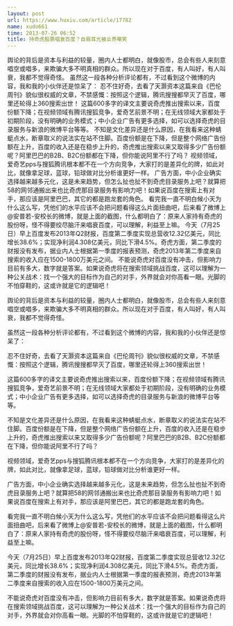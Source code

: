 ```yaml
---
layout: post
url: https://www.huxiu.com/article/17782
name: xudo661
time: 2013-07-26 06:52
title: 持奇虎股票唱衰百度？自扇耳光被业界嘲笑
---
```

舆论的背后是资本与利益的较量，圈内人士都明白，就像股市，总会有些人来刻意唱空或唱多，来欺骗大多不明真相的群众。所以现在对于百度，有人叫好，有人叫衰，我都不觉得奇怪。 虽然这一段各种分析评论都有，不过看到这个微博的内容，我和我的小伙伴还是惊呆了： 忍不住好奇，去看了天灏资本这篇来自《巴伦周刊》貌似很权威的文章，不禁感慨：按照这个逻辑，腾讯搜搜都早灭了百度，哪里还轮得上360搜索出世！ 这篇600多字的译文主要说奇虎推出搜索以来，百度份额下降；在视频领域有腾讯搜狐竞争，爱奇艺前景不明；在无线领域大家都处于初期阶段，没有明确的业务模式；中小企业广告有更多选择，如可以选择奇虎的目录服务与新浪的微博平台等等。 不知是文化差异还是什么原因，在我看来这种蜻蜓点水，断章取义的说法实在站不住脚。百度份额是在下降，但是整个网络广告份额在上升，百度的收入还是在稳步上升的，奇虎推出搜索以来又取得多少广告份额呢？阿里巴巴的B2B、B2C份额都在下降，但你能说阿里不行了吗？ 视频领域，爱奇艺pps与搜狐腾讯根本都不在一个方向竞争，大家打的是差异化的牌，如此对比，就像拿足球，蓝球，铅球做对比分析谁更好一样。 广告方面，中小企业确实选择越来越多元化，这是未来趋势，但怎么扯也扯不到奇虎目录服务上吧？就算把58的网邻通搬出来也比奇虎那目录服务有影响力吧！如果说百度在搜索上有对手，那应该是阿里巴巴，其它的都是跑龙套的角色。 看完我一直不明白候小天为什么这么写，凭他们的水平应该不会把问题看得这么片面扭曲吧，后来看了微博上@安普若-安校长的微博，就是上面的截图，什么都明白了：原来人家持有奇虎的股份呀，怪不得要绞尽脑汗来唱衰百度，可以理解，利益至上嘛。 今天（7月25日）早上百度发布2013年Q2财报，百度第二季度实现总营收12.32亿美元，同比增长38.6%；实现净利润4.308亿美元，同比下滑4.5%。奇虎方面，第二季度的财报没有发布，据业内人士根据第一季度的报表预测，奇虎2013年第二季度来自搜索的收入应在1500-1800万美元之间。 不能说奇虎对百度没有冲击，但影响力目前有多大，数字就是答案。如果说奇虎将在搜索领域挑战百度，这可以理解为一种公关战术：找一个强大的目标作为自己的对手，外界就会对你高看一眼。光脚的不怕穿鞋的，这或许就是它的逻辑吧！

舆论的背后是资本与利益的较量，圈内人士都明白，就像股市，总会有些人来刻意唱空或唱多，来欺骗大多不明真相的群众。所以现在对于百度，有人叫好，有人叫衰，我都不觉得奇怪。

虽然这一段各种分析评论都有，不过看到这个微博的内容，我和我的小伙伴还是惊呆了：

忍不住好奇，去看了天灏资本这篇来自《巴伦周刊》貌似很权威的文章，不禁感慨：按照这个逻辑，腾讯搜搜都早灭了百度，哪里还轮得上360搜索出世！

这篇600多字的译文主要说奇虎推出搜索以来，百度份额下降；在视频领域有腾讯搜狐竞争，爱奇艺前景不明；在无线领域大家都处于初期阶段，没有明确的业务模式；中小企业广告有更多选择，如可以选择奇虎的目录服务与新浪的微博平台等等。

不知是文化差异还是什么原因，在我看来这种蜻蜓点水，断章取义的说法实在站不住脚。百度份额是在下降，但是整个网络广告份额在上升，百度的收入还是在稳步上升的，奇虎推出搜索以来又取得多少广告份额呢？阿里巴巴的B2B、B2C份额都在下降，但你能说阿里不行了吗？

视频领域，爱奇艺pps与搜狐腾讯根本都不在一个方向竞争，大家打的是差异化的牌，如此对比，就像拿足球，蓝球，铅球做对比分析谁更好一样。

广告方面，中小企业确实选择越来越多元化，这是未来趋势，但怎么扯也扯不到奇虎目录服务上吧？就算把58的网邻通搬出来也比奇虎那目录服务有影响力吧！如果说百度在搜索上有对手，那应该是阿里巴巴，其它的都是跑龙套的角色。

看完我一直不明白候小天为什么这么写，凭他们的水平应该不会把问题看得这么片面扭曲吧，后来看了微博上@安普若-安校长的微博，就是上面的截图，什么都明白了：原来人家持有奇虎的股份呀，怪不得要绞尽脑汗来唱衰百度，可以理解，利益至上嘛。

今天（7月25日）早上百度发布2013年Q2财报，百度第二季度实现总营收12.32亿美元，同比增长38.6%；实现净利润4.308亿美元，同比下滑4.5%。奇虎方面，第二季度的财报没有发布，据业内人士根据第一季度的报表预测，奇虎2013年第二季度来自搜索的收入应在1500-1800万美元之间。

不能说奇虎对百度没有冲击，但影响力目前有多大，数字就是答案。如果说奇虎将在搜索领域挑战百度，这可以理解为一种公关战术：找一个强大的目标作为自己的对手，外界就会对你高看一眼。光脚的不怕穿鞋的，这或许就是它的逻辑吧！

